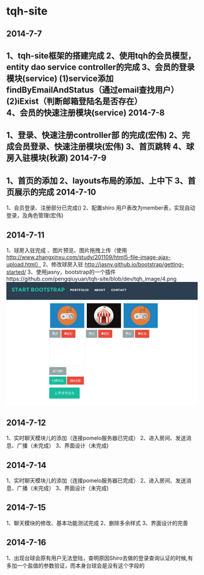 tqh-site
=======================
2014-7-7
---------------------------------
1、tqh-site框架的搭建完成
2、使用tqh的会员模型，
	entity
	dao
	service
	controller的完成
3、会员的登录模块(service)
	(1)service添加findByEmailAndStatus（通过email查找用户）
	(2)iExist（判断邮箱登陆名是否存在）	
4、会员的快速注册模块(service)
2014-7-8
------------------------
1、登录、快速注册controller部 的完成(宏伟)
2、完成会员登录、快速注册模块(宏伟)
3、首页跳转
4、球房入驻模块(秋源)
2014-7-9
-----------------------------------
1、首页的添加
2、layouts布局的添加、上中下
3、首页展示的完成
2014-7-10
------------------------------------------
1、会员登录、注册部分已完成()
2、配置shiro 用户表改为member表，实现自动登录，及角色管理(宏伟)

2014-7-11
-----------------------------------
1、球房入驻完成  、图片预览、图片拖拽上传（使用 http://www.zhangxinxu.com/study/201109/html5-file-image-ajax-upload.html）
2、修改球房入驻 http://jasny.github.io/bootstrap/getting-started/
3、使用jasny，bootstrap的一个插件https://github.com/pengqiuyuan/tqh-site/blob/dev/tqh_image/4.png
![Image text](https://raw.githubusercontent.com/pengqiuyuan/tqh-site/dev/tqh_image/4.png)

2014-7-12
---------------------------------
1、实时聊天模块儿的添加（连接pomelo服务器已完成）
2、进入房间、发送消息、广播（未完成）
3、界面设计（未完成)

2014-7-14
----------------------------------
1、实时聊天模块儿的添加（连接pomelo服务器已完成） 2、进入房间、发送消息、广播（未完成） 3、界面设计（未完成)

2014-7-15
---------------------------------
1、聊天模块的修改、基本功能测试完成 2、删除多余样式 3、界面设计的完善

2014-7-16
---------------------------------
1、出现台球会原有用户无法登陆，查明原因Shiro去做的登录查询认证的时候,有多加一个盐值的参数验证，而本身台球会是没有这个字段的




